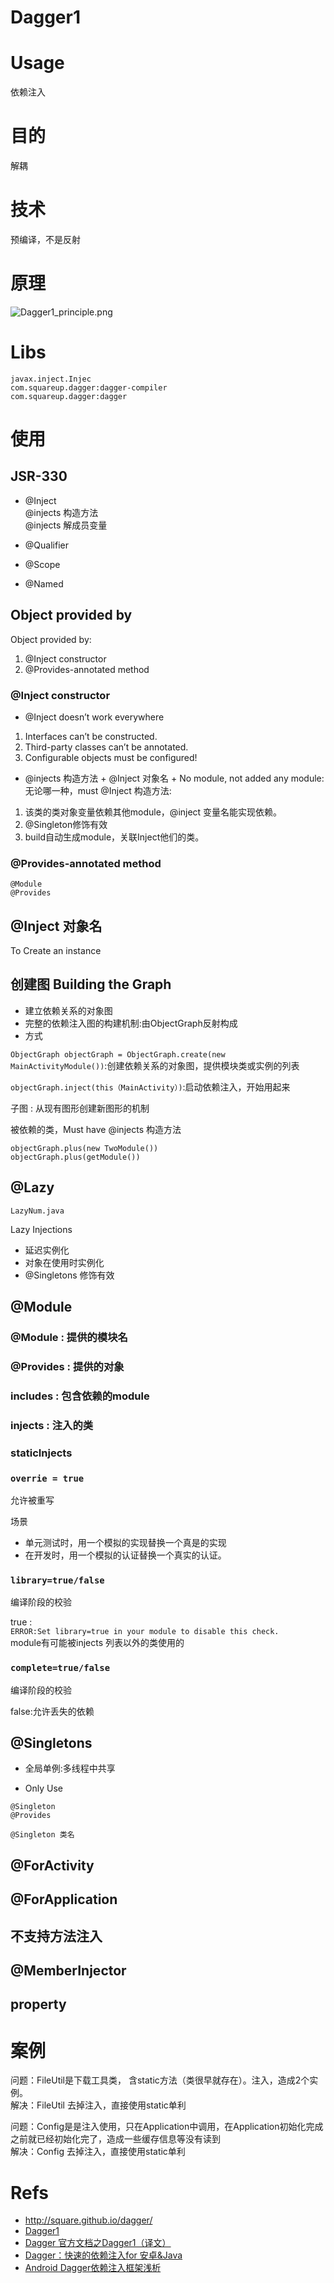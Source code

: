 # Dagger1
# Usage
依赖注入

# 目的
解耦

# 技术
预编译，不是反射

# 原理   
![Dagger1_principle.png](https://yingvickycao.github.io/img/android/libs/Dagger1_principle.png.png)  

# Libs
```
javax.inject.Injec
com.squareup.dagger:dagger-compiler
com.squareup.dagger:dagger
```

# 使用
## JSR-330
- @Inject  
@injects 构造方法  
@injects 解成员变量  
	
- @Qualifier
- @Scope
- @Named

## Object provided by
Object provided by:
1. @Inject constructor
2. @Provides-annotated method

### @Inject constructor

- @Inject doesn’t work everywhere
1. Interfaces can’t be constructed.
2. Third-party classes can’t be annotated.
3. Configurable objects must be configured!

- @injects 构造方法 + @Inject 对象名 + No module,  not added any module:  
无论哪一种，must @Inject 构造方法:  
1. 该类的类对象变量依赖其他module，@inject 变量名能实现依赖。
2. @Singleton修饰有效
3. build自动生成module，关联Inject他们的类。


### @Provides-annotated method
```
@Module
@Provides
```

## @Inject 对象名
To Create an instance

## 创建图 Building the Graph
- 建立依赖关系的对象图
- 完整的依赖注入图的构建机制:由ObjectGraph反射构成
- 方式

`ObjectGraph objectGraph = ObjectGraph.create(new MainActivityModule())`:创建依赖关系的对象图，提供模块类或实例的列表

`objectGraph.inject(this（MainActivity）)`:启动依赖注入，开始用起来

子图 : 从现有图形创建新图形的机制

被依赖的类，Must have @injects 构造方法
```
objectGraph.plus(new TwoModule())
objectGraph.plus(getModule())
```

## @Lazy
`LazyNum.java`

Lazy Injections
- 延迟实例化
- 对象在使用时实例化
- @Singletons 修饰有效


## @Module

### @Module : 提供的模块名

### @Provides : 提供的对象

### includes : 包含依赖的module

### injects : 注入的类

### staticInjects

### `overrie = true`
允许被重写

场景
- 单元测试时，用一个模拟的实现替换一个真是的实现
- 在开发时，用一个模拟的认证替换一个真实的认证。

### `library=true/false` 
编译阶段的校验

true :   
`ERROR:Set library=true in your module to disable this check.`  
module有可能被injects 列表以外的类使用的  

### `complete=true/false`
编译阶段的校验

false:允许丢失的依赖

## @Singletons
- 全局单例:多线程中共享

- Only Use
```
@Singleton
@Provides
```

```
@Singleton 类名
```
	
## @ForActivity

## @ForApplication

## 不支持方法注入

## @MemberInjector

## property

# 案例

问题：FileUtil是下载工具类， 含static方法（类很早就存在）。注入，造成2个实例。  
解决：FileUtil 去掉注入，直接使用static单利

问题：Config是是注入使用，只在Application中调用，在Application初始化完成之前就已经初始化完了，造成一些缓存信息等没有读到  
解决：Config 去掉注入，直接使用static单利  

# Refs
- http://square.github.io/dagger/
- [Dagger1](https://blog.csdn.net/kevinscsdn/article/details/78862958)
- [Dagger 官方文档之Dagger1（译文）](https://blog.csdn.net/kevinscsdn/article/details/78862958)
- [Dagger：快速的依赖注入for 安卓&Java](https://www.cnblogs.com/leo-lsw/p/dagger.html)
- [Android Dagger依赖注入框架浅析](https://blog.csdn.net/ljphhj/article/details/37663071)